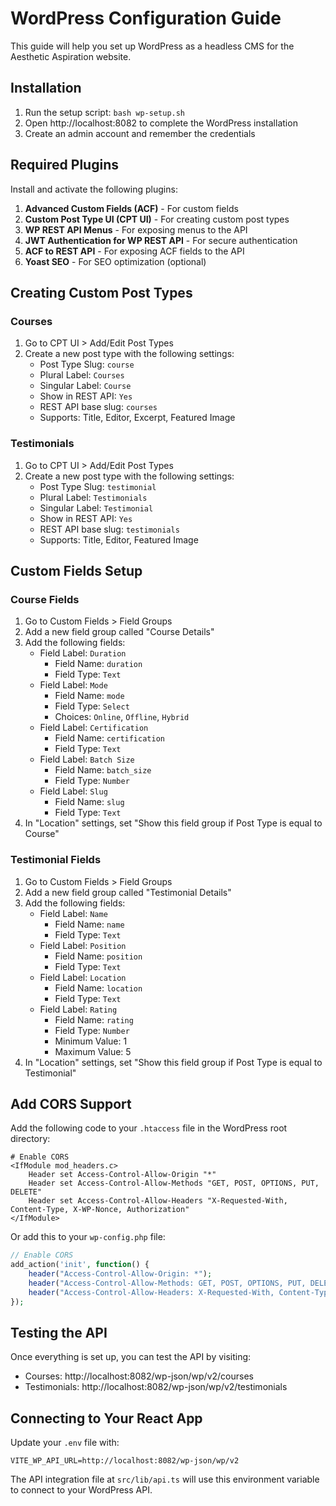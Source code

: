 # WordPress Configuration Guide

This guide will help you set up WordPress as a headless CMS for the Aesthetic Aspiration website.

## Installation

1. Run the setup script: `bash wp-setup.sh`
2. Open http://localhost:8082 to complete the WordPress installation
3. Create an admin account and remember the credentials

## Required Plugins

Install and activate the following plugins:

1. **Advanced Custom Fields (ACF)** - For custom fields
2. **Custom Post Type UI (CPT UI)** - For creating custom post types
3. **WP REST API Menus** - For exposing menus to the API
4. **JWT Authentication for WP REST API** - For secure authentication
5. **ACF to REST API** - For exposing ACF fields to the API
6. **Yoast SEO** - For SEO optimization (optional)

## Creating Custom Post Types

### Courses

1. Go to CPT UI > Add/Edit Post Types
2. Create a new post type with the following settings:
   - Post Type Slug: `course`
   - Plural Label: `Courses`
   - Singular Label: `Course`
   - Show in REST API: `Yes`
   - REST API base slug: `courses`
   - Supports: Title, Editor, Excerpt, Featured Image

### Testimonials

1. Go to CPT UI > Add/Edit Post Types
2. Create a new post type with the following settings:
   - Post Type Slug: `testimonial`
   - Plural Label: `Testimonials`
   - Singular Label: `Testimonial`
   - Show in REST API: `Yes`
   - REST API base slug: `testimonials`
   - Supports: Title, Editor, Featured Image

## Custom Fields Setup

### Course Fields

1. Go to Custom Fields > Field Groups
2. Add a new field group called "Course Details"
3. Add the following fields:
   - Field Label: `Duration`
     - Field Name: `duration`
     - Field Type: `Text`
   - Field Label: `Mode`
     - Field Name: `mode`
     - Field Type: `Select`
     - Choices: `Online`, `Offline`, `Hybrid`
   - Field Label: `Certification`
     - Field Name: `certification`
     - Field Type: `Text`
   - Field Label: `Batch Size`
     - Field Name: `batch_size`
     - Field Type: `Number`
   - Field Label: `Slug`
     - Field Name: `slug`
     - Field Type: `Text`
4. In "Location" settings, set "Show this field group if Post Type is equal to Course"

### Testimonial Fields

1. Go to Custom Fields > Field Groups
2. Add a new field group called "Testimonial Details"
3. Add the following fields:
   - Field Label: `Name`
     - Field Name: `name`
     - Field Type: `Text`
   - Field Label: `Position`
     - Field Name: `position`
     - Field Type: `Text`
   - Field Label: `Location`
     - Field Name: `location`
     - Field Type: `Text`
   - Field Label: `Rating`
     - Field Name: `rating`
     - Field Type: `Number`
     - Minimum Value: 1
     - Maximum Value: 5
4. In "Location" settings, set "Show this field group if Post Type is equal to Testimonial"

## Add CORS Support

Add the following code to your `.htaccess` file in the WordPress root directory:

```
# Enable CORS
<IfModule mod_headers.c>
    Header set Access-Control-Allow-Origin "*"
    Header set Access-Control-Allow-Methods "GET, POST, OPTIONS, PUT, DELETE"
    Header set Access-Control-Allow-Headers "X-Requested-With, Content-Type, X-WP-Nonce, Authorization"
</IfModule>
```

Or add this to your `wp-config.php` file:

```php
// Enable CORS
add_action('init', function() {
    header("Access-Control-Allow-Origin: *");
    header("Access-Control-Allow-Methods: GET, POST, OPTIONS, PUT, DELETE");
    header("Access-Control-Allow-Headers: X-Requested-With, Content-Type, X-WP-Nonce, Authorization");
});
```

## Testing the API

Once everything is set up, you can test the API by visiting:

- Courses: http://localhost:8082/wp-json/wp/v2/courses
- Testimonials: http://localhost:8082/wp-json/wp/v2/testimonials

## Connecting to Your React App

Update your `.env` file with:

```
VITE_WP_API_URL=http://localhost:8082/wp-json/wp/v2
```

The API integration file at `src/lib/api.ts` will use this environment variable to connect to your WordPress API. 